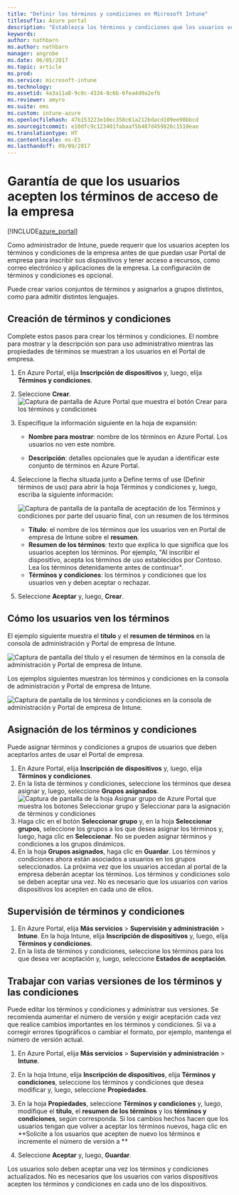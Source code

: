 ```yaml
---
title: "Definir los términos y condiciones en Microsoft Intune"
titlesuffix: Azure portal
description: "Establezca los términos y condiciones que los usuarios ven en el Portal de empresa de Intune. "
keywords: 
author: nathbarn
ms.author: nathbarn
manager: angrobe
ms.date: 06/05/2017
ms.topic: article
ms.prod: 
ms.service: microsoft-intune
ms.technology: 
ms.assetid: 4a3a11a8-9c0c-4334-8c6b-6fea4d0a2efb
ms.reviewer: amyro
ms.suite: ems
ms.custom: intune-azure
ms.openlocfilehash: 47b153223e10ec358c61a212bdacd109ee90bbcd
ms.sourcegitcommit: e10dfc9c123401fabaaf5b487d459826c1510eae
ms.translationtype: HT
ms.contentlocale: es-ES
ms.lasthandoff: 09/09/2017
---
```

# <a name="ensure-users-accept-company-terms-for-access"></a>Garantía de que los usuarios acepten los términos de acceso de la empresa

[!INCLUDE[azure_portal](./includes/azure_portal.md)]

Como administrador de Intune, puede requerir que los usuarios acepten los términos y condiciones de la empresa antes de que puedan usar Portal de empresa para inscribir sus dispositivos y tener acceso a recursos, como correo electrónico y aplicaciones de la empresa. La configuración de términos y condiciones es opcional.

Puede crear varios conjuntos de términos y asignarlos a grupos distintos, como para admitir distintos lenguajes.

## <a name="create-terms-and-conditions"></a>Creación de términos y condiciones
Complete estos pasos para crear los términos y condiciones. El nombre para mostrar y la descripción son para uso administrativo mientras las propiedades de términos se muestran a los usuarios en el Portal de empresa.

1. En Azure Portal, elija **Inscripción de dispositivos** y, luego, elija **Términos y condiciones**.
2. Seleccione **Crear**.
![Captura de pantalla de Azure Portal que muestra el botón Crear para los términos y condiciones](media/terms-create-terms.png)
3. Especifique la información siguiente en la hoja de expansión:

   - **Nombre para mostrar**: nombre de los términos en Azure Portal. Los usuarios no ven este nombre.

   - **Descripción**: detalles opcionales que le ayudan a identificar este conjunto de términos en Azure Portal.

4. Seleccione la flecha situada junto a Define terms of use (Definir términos de uso) para abrir la hoja Términos y condiciones y, luego, escriba la siguiente información:

   ![Captura de pantalla de la pantalla de aceptación de los Términos y condiciones por parte del usuario final, con un resumen de los términos](./media/terms-summary-create.png)

   - **Título**: el nombre de los términos que los usuarios ven en Portal de empresa de Intune sobre el **resumen**.
   - **Resumen de los términos**: texto que explica lo que significa que los usuarios acepten los términos. Por ejemplo, "Al inscribir el dispositivo, acepta los términos de uso establecidos por Contoso. Lea los términos detenidamente antes de continuar".
   - **Términos y condiciones**: los términos y condiciones que los usuarios ven y deben aceptar o rechazar.

5. Seleccione **Aceptar** y, luego, **Crear**.

## <a name="see-how-terms-are-displayed-to-your-users"></a>Cómo los usuarios ven los términos
El ejemplo siguiente muestra el **título** y el **resumen de términos** en la consola de administración y Portal de empresa de Intune.

![Captura de pantalla del título y el resumen de términos en la consola de administración y Portal de empresa de Intune.](./media/terms-summary-terms.png)

Los ejemplos siguientes muestran los términos y condiciones en la consola de administración y Portal de empresa de Intune.

![Captura de pantalla de los términos y condiciones en la consola de administración y Portal de empresa de Intune.](./media/terms-properties-terms.png)

## <a name="assign-terms-and-conditions"></a>Asignación de los términos y condiciones

Puede asignar términos y condiciones a grupos de usuarios que deben aceptarlos antes de usar el Portal de empresa.

1. En Azure Portal, elija **Inscripción de dispositivos** y, luego, elija **Términos y condiciones**.
2. En la lista de términos y condiciones, seleccione los términos que desea asignar y, luego, seleccione **Grupos asignados**.
![Captura de pantalla de la hoja Asignar grupo de Azure Portal que muestra los botones Seleccionar grupo y Seleccionar para la asignación de términos y condiciones](media/terms-assign-groups.png)
3. Haga clic en el botón **Seleccionar grupo** y, en la hoja **Seleccionar grupos**, seleccione los grupos a los que desea asignar los términos y, luego, haga clic en **Seleccionar**. No se pueden asignar términos y condiciones a los grupos dinámicos.
4. En la hoja **Grupos asignados**, haga clic en **Guardar**.  Los términos y condiciones ahora están asociados a usuarios en los grupos seleccionados. La próxima vez que los usuarios accedan al portal de la empresa deberán aceptar los términos. Los términos y condiciones solo se deben aceptar una vez. No es necesario que los usuarios con varios dispositivos los acepten en cada uno de ellos.


## <a name="monitor-terms-and-conditions"></a>Supervisión de términos y condiciones

1. En Azure Portal, elija **Más servicios** > **Supervisión y administración** > **Intune**. En la hoja Intune, elija **Inscripción de dispositivos** y, luego, elija **Términos y condiciones**.
2. En la lista de términos y condiciones, seleccione los términos para los que desea ver aceptación y, luego, seleccione **Estados de aceptación**.

## <a name="work-with-multiple-versions-of-terms-and-conditions"></a>Trabajar con varias versiones de los términos y las condiciones
Puede editar los términos y condiciones y administrar sus versiones. Se recomienda aumentar el número de versión y exigir aceptación cada vez que realice cambios importantes en los términos y condiciones. Si va a corregir errores tipográficos o cambiar el formato, por ejemplo, mantenga el número de versión actual.

1. En Azure Portal, elija **Más servicios** > **Supervisión y administración** > **Intune**.

2. En la hoja Intune, elija **Inscripción de dispositivos**, elija **Términos y condiciones**, seleccione los términos y condiciones que desea modificar y, luego, seleccione **Propiedades**.

4. En la hoja **Propiedades**, seleccione **Términos y condiciones** y, luego, modifique el **título**, el **resumen de los términos** y los **términos y condiciones**, según corresponda. Si los cambios hechos hacen que los usuarios tengan que volver a aceptar los términos nuevos, haga clic en **Solicite a los usuarios que acepten de nuevo los términos e incremente el número de versión a **

4.  Seleccione **Aceptar** y, luego, **Guardar**.

Los usuarios solo deben aceptar una vez los términos y condiciones actualizados. No es necesarios que los usuarios con varios dispositivos acepten los términos y condiciones en cada uno de los dispositivos.
